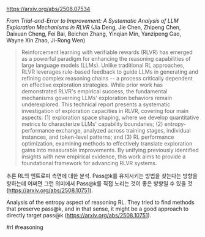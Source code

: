 https://arxiv.org/abs/2508.07534

*From Trial-and-Error to Improvement: A Systematic Analysis of LLM Exploration Mechanisms in RLVR* (Jia Deng, Jie Chen, Zhipeng Chen, Daixuan Cheng, Fei Bai, Beichen Zhang, Yinqian Min, Yanzipeng Gao, Wayne Xin Zhao, Ji-Rong Wen)

> Reinforcement learning with verifiable rewards (RLVR) has emerged as a powerful paradigm for enhancing the reasoning capabilities of large language models (LLMs). Unlike traditional RL approaches, RLVR leverages rule-based feedback to guide LLMs in generating and refining complex reasoning chains -- a process critically dependent on effective exploration strategies. While prior work has demonstrated RLVR's empirical success, the fundamental mechanisms governing LLMs' exploration behaviors remain underexplored. This technical report presents a systematic investigation of exploration capacities in RLVR, covering four main aspects: (1) exploration space shaping, where we develop quantitative metrics to characterize LLMs' capability boundaries; (2) entropy-performance exchange, analyzed across training stages, individual instances, and token-level patterns; and (3) RL performance optimization, examining methods to effectively translate exploration gains into measurable improvements. By unifying previously identified insights with new empirical evidence, this work aims to provide a foundational framework for advancing RLVR systems.

추론 RL의 엔트로피 측면에 대한 분석. Pass@k를 유지시키는 방법을 찾는다는 방향을 향하는데 어쩌면 그런 의미에서 Pass@k를 직접 노리는 것이 좋은 방향일 수 있을 것 (https://arxiv.org/abs/2508.10751). 

Analysis of the entropy aspect of reasoning RL. They tried to find methods that preserve pass@k, and in that sense, it might be a good approach to directly target pass@k (https://arxiv.org/abs/2508.10751).

#rl #reasoning 